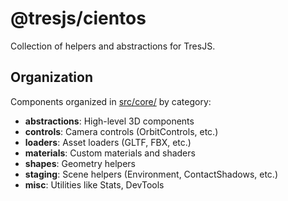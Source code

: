 # @tresjs/cientos

Collection of helpers and abstractions for TresJS.

## Organization

Components organized in [src/core/](src/core/) by category:

- **abstractions**: High-level 3D components
- **controls**: Camera controls (OrbitControls, etc.)
- **loaders**: Asset loaders (GLTF, FBX, etc.)
- **materials**: Custom materials and shaders
- **shapes**: Geometry helpers
- **staging**: Scene helpers (Environment, ContactShadows, etc.)
- **misc**: Utilities like Stats, DevTools
